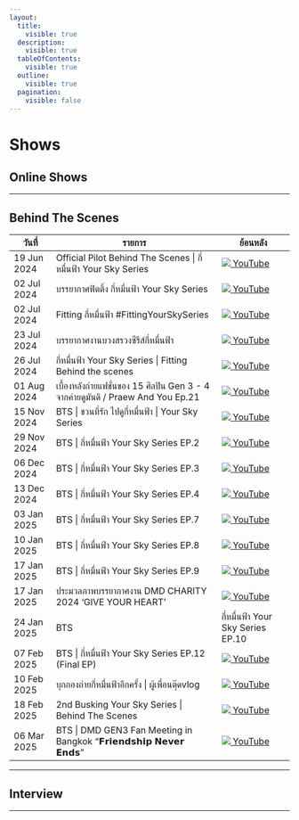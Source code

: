 ```yaml
---
layout:
  title:
    visible: true
  description:
    visible: true
  tableOfContents:
    visible: true
  outline:
    visible: true
  pagination:
    visible: false
---
```


# Shows

## Online Shows



***

## Behind The Scenes

| วันที่      | รายการ                                                                            | ย้อนหลัง                                                                                                                      |
| ----------- | --------------------------------------------------------------------------------- | ----------------------------------------------------------------------------------------------------------------------------- |
| 19 Jun 2024 | Official Pilot Behind The Scenes \| กี่หมื่นฟ้า Your Sky Series                   | [![](https://img.icons8.com/color/24/youtube-play.png) YouTube](https://youtu.be/lDf-wEXtnBw?si=1K1X4glVBVbZRbiV)             |
| 02 Jul 2024 | บรรยากาศฟิตติ้ง กี่หมื่นฟ้า Your Sky Series                                       | [![](https://img.icons8.com/color/24/youtube-play.png) YouTube](https://youtu.be/EYYbdGk7poo?si=xMBnqxOKasS59yVL)             |
| 02 Jul 2024 | Fitting กี่หมื่นฟ้า #FittingYourSkySeries                                         | [![](https://img.icons8.com/color/24/youtube-play.png) YouTube](https://www.youtube.com/live/wkSbWrS3hxE?si=T2QqOPPXid5T07T-) |
| 23 Jul 2024 | บรรยากาศงานบวงสรวงซีรีส์กี่หมื่นฟ้า                                               | [![](https://img.icons8.com/color/24/youtube-play.png) YouTube](https://www.youtube.com/live/BfyyW_jQvns?si=Zk2bqdxli6UYPTsM) |
| 26 Jul 2024 | กี่หมื่นฟ้า Your Sky Series \| Fitting Behind the scenes                          | [![](https://img.icons8.com/color/24/youtube-play.png) YouTube](https://youtu.be/brfh1SWHfa8?si=X2xJkK7HJ9lCXT1L)             |
| 01 Aug 2024 | เบื้องหลังถ่ายแฟชั่นของ 15 ศิลปิน Gen 3 - 4 จากค่ายดูมันดิ / Praew And You Ep.21  | [![](https://img.icons8.com/color/24/youtube-play.png) YouTube](https://youtu.be/miFjMkDzYkQ)                                 |
| 15 Nov 2024 | BTS \| ชวนที่รัก ไปดูกี่หมื่นฟ้า \| Your Sky Series                               | [![](https://img.icons8.com/color/24/youtube-play.png) YouTube](https://youtu.be/L_UFCpkIi4M?si=xlvDPBjZ7L9-UUpw)             |
| 29 Nov 2024 | BTS \| กี่หมื่นฟ้า Your Sky Series EP.2                                           | [![](https://img.icons8.com/color/24/youtube-play.png) YouTube](https://youtu.be/l6kbqEtkRS4?si=9t0lFFC9qYW519zt)             |
| 06 Dec 2024 | BTS \| กี่หมื่นฟ้า Your Sky Series EP.3                                           | [![](https://img.icons8.com/color/24/youtube-play.png) YouTube](https://youtu.be/jVdRYQsAFHo?si=eBVgLwwhO6aEUNZ9)             |
| 13 Dec 2024 | BTS \| กี่หมื่นฟ้า Your Sky Series EP.4                                           | [![](https://img.icons8.com/color/24/youtube-play.png) YouTube](https://youtu.be/FDj-8TECRnA?si=4itZKfF6vxxziuGU)             |
| 03 Jan 2025 | BTS \| กี่หมื่นฟ้า Your Sky Series EP.7                                           | [![](https://img.icons8.com/color/24/youtube-play.png) YouTube](https://youtu.be/yUAtWAr-qB0?si=80SjE8gkOhYbiDV0)             |
| 10 Jan 2025 | BTS \| กี่หมื่นฟ้า Your Sky Series EP.8                                           | [![](https://img.icons8.com/color/24/youtube-play.png) YouTube](https://youtu.be/wxFCYqOAzwg?si=jyzXCPQ9jnn1tyFi)             |
| 17 Jan 2025 | BTS \| กี่หมื่นฟ้า Your Sky Series EP.9                                           | [![](https://img.icons8.com/color/24/youtube-play.png) YouTube](https://youtu.be/8gqajWEajq4?si=tQTDcfBcWmUo2I4_)             |
| 17 Jan 2025 | ประมวลภาพบรรยากาศงาน DMD CHARITY 2024 ‘GIVE YOUR HEART’                           | [![](https://img.icons8.com/color/24/youtube-play.png) YouTube](https://youtu.be/vh3LU-rKKs4)                                 |
| 24 Jan 2025 | BTS                                                                               | กี่หมื่นฟ้า Your Sky Series EP.10                                                                                             |
| 07 Feb 2025 | BTS \| กี่หมื่นฟ้า Your Sky Series EP.12 (Final EP)                               | [![](https://img.icons8.com/color/24/youtube-play.png) YouTube](https://youtu.be/oYp8DWggeOg)                                 |
| 10 Feb 2025 | บุกกองถ่ายกี่หมื่นฟ้าอีกครั้ง \| ผู้เพื่อนตุ๊ดvlog                                | [![](https://img.icons8.com/color/24/youtube-play.png) YouTube](https://youtu.be/oKWGkAjX2do?si=mAhzR_YPlKd4eiIr)             |
| 18 Feb 2025 | 2nd Busking Your Sky Series \| Behind The Scenes                                  | [![](https://img.icons8.com/color/24/youtube-play.png) YouTube](https://youtu.be/qzHi6EsufbA)                                 |
| 06 Mar 2025 | BTS \| DMD GEN3 Fan Meeting in Bangkok “𝗙𝗿𝗶𝗲𝗻𝗱𝘀𝗵𝗶𝗽 𝗡𝗲𝘃𝗲𝗿 𝗘𝗻𝗱𝘀” | [![](https://img.icons8.com/color/24/youtube-play.png) YouTube](https://youtu.be/sl5UNmaRrq8?si=GTquncjm1WKdkYE9)             |

***

## Interview



***
